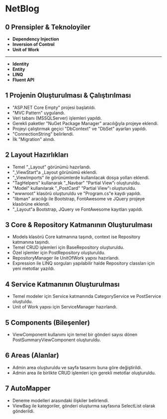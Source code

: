 # NetBlog
## 0 Prensipler & Teknoloyiler
- **Dependency Injection**
- **Inversion of Control**
- **Unit of Work**
---
- **Identity**
- **Entity**
- **LINQ**
- **Fluent API**
## 1 Projenin Oluşturulması & Çalıştırılması
- "ASP.NET Core Empty" projesi başlatıldı.
- "MVC Pattern" uygulandı.
- Veri tabanı (MSSQLServer) işlemleri yapıldı.
- Gerekli paketler "NuGet Package Manager" aracılığıyla projeye eklendi.
- Projeyi çalıştırmak geçici "DbContext" ve "DbSet" ayarları yapıldı.
- "ConnectionString" belirlendi.
- İlk "Migration" alındı.
## 2 Layout Hazırlıkları
- Temel "_Layout" görünümü hazırlandı.
- "_ViewStart"a _Layout görünümü eklendi.
- "_ViewImports" ile görünümlerde kullanılacak dosya yolları eklendi.
- "TagHelpers" kullanarak "_Navbar" "Partial View"ı oluşturuldu.
- "Model" kullanılarak "_PostCard" "Partial View"ı oluşturuldu.
- "wwwroot" klasörü oluşturuldu ve "Program.cs"e kaydı yapıldı.
- "libman" aracılığı ile Bootstrap, FontAwesome ve JQuery projeye klasörüne eklendi.
- "_Layout"a Bootstrap, JQuery ve FontAwesome kayıtları yapıldı.
## 3 Core & Repository Katmanının Oluşturulması
- Models klasörü Core katmanına taşındı, context ise Repository katmanına taşındı.
- Temel CRUD işlemleri için BaseRepository oluşturuldu.
- Özel işlemler için PostRepository oluşturuldu.
- RepositoryManager ile UnitOfWork yapısı hazırlandı.
- Expression ile LINQ sorguları yapılabilir halde Repository classları için yeni metotlar yazıldı.
## 4 Service Katmanının Oluşturulması
- Temel modeler için Service katmanında CategoryService ve PostService oluştuldu.
- Unit of Work yapısı için ServiceManager hazırlandı.
## 5 Components (Bileşenler)
- ViewComponent kullanımı için temel bir gönderi sayısı dönen PostSummaryViewComponent oluşturuldu.
## 6 Areas (Alanlar)
- Admin area oluşturuldu ve sayfa tasarımı buna göre değiştirildi.
- Admin area ile birlikte CRUD işlemleri için gerekli metotlar oluşturuldu.
## 7 AutoMapper
- Deneme modelleri arasındaki ilişkiler belirlendi.
- ViewBag ile kategoriler, gönderi oluşturma sayfasına SelectList olarak gönderildi.